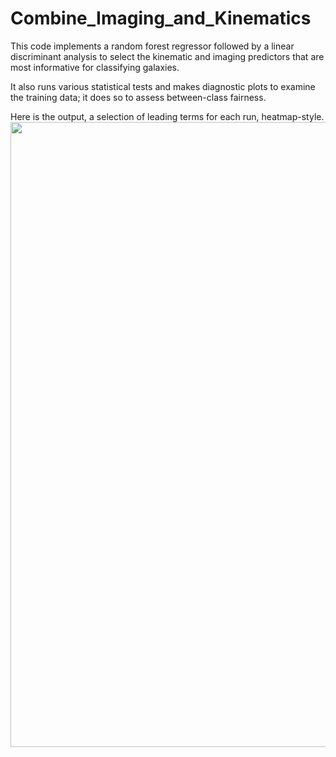 # Combine_Imaging_and_Kinematics
This code implements a random forest regressor followed by a linear discriminant analysis to select the kinematic and imaging predictors that are most informative for classifying galaxies.

It also runs various statistical tests and makes diagnostic plots to examine the training data; it does so to assess between-class fairness.

Here is the output, a selection of leading terms for each run, heatmap-style.
<img src="coeff.png" width=1000 class="center">
